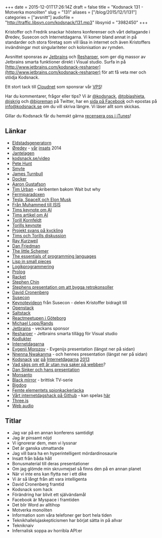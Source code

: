 +++
date = 2015-12-01T17:26:14Z
draft = false
title = "Kodsnack 131 - Motverka monoliten"
slug = "131"
aliases = ["/blog/2015/12/1/131"]
categories = ["avsnitt"]
audiofile = "http://traffic.libsyn.com/kodsnack/131.mp3"
libsynid = "3982450"
+++

Kristoffer och Fredrik snackar höstens konferenser och vårt deltagande i Øredev, Susecon och Internetdagarna. Vi komer bland annat in på standarder och stora företag som vill låsa in internet och även Kristoffers invändningar mot singulariteter och kolonisation av rymden.

Avsnittet sponsras av [Jetbrains](http://www.jetbrains.com) och [Resharper](http://www.jetbrains.com/kodsnack-resharper), som ger dig massor av Jetbrains smarta funktioner direkt i Visual studio. Surfa in på [http://www.jetbrains.com/kodsnack-resharper](http://www.jetbrains.com/kodsnack-resharper) för att få veta mer och stödja Kodsnack.

Ett stort tack till [Cloudnet](http://www.cloudnet.se) som sponsrar vår [VPS](http://en.wikipedia.org/wiki/Virtual_private_server)!

Har du kommentarer, frågor eller tips? Vi är [@kodsnack](https://www.twitter.com/kodsnack), [@tobiashieta](https://www.twitter.com/tobiashieta), [@iskrig](https://www.twitter.com/iskrig) och [@bjoreman](https://www.twitter.com/bjoreman) på Twitter, har en [sida på Facebook](https://www.facebook.com/kodsnack) och epostas på [info@kodsnack.se](mailto:info@kodsnack.se) om du vill skriva längre. Vi läser allt som skickas.

Gillar du Kodsnack får du hemskt gärna [recensera oss i iTunes](http://itunes.apple.com/se/podcast/kodsnack/id561631498?l=en)!

## Länkar ##
* [Eldstadsgeneratorn](http://mynoise.net/NoiseMachines/fireNoiseGenerator.php)
* [Øredev](http://www.oredev.org) - [vår](http://kodsnack.se/video/) [insats](http://kodsnack.se/76/) 2014
* [Jantelagen](https://sv.wikipedia.org/wiki/Jantelagen)
* [kodsnack.se/video](http://kodsnack.se/video/)
* [Pete Hunt](https://twitter.com/floydophone)
* [Smyte](https://www.smyte.com/)
* [James Turnbull](http://www.jamesturnbull.net/)
* [Docker](https://en.wikipedia.org/wiki/Docker_%28software%29)
* [Aaron Gustafson](https://aaron-gustafson.com/)
* [Tim Urban](http://waitbutwhy.com/) - skribenten bakom Wait but why
* [Fermiparadoxen](http://waitbutwhy.com/2014/05/fermi-paradox.html)
* [Tesla, SpaceX och Elon Musk](http://waitbutwhy.com/2015/05/elon-musk-the-worlds-raddest-man.html)
* [Från Muhammed till ISIS](http://waitbutwhy.com/2014/09/muhammad-isis-iraqs-full-story.html)
* [Tims keynote om AI](https://vimeo.com/144847615)
* [Tims artikel om AI](http://waitbutwhy.com/2015/01/artificial-intelligence-revolution-1.html)
* [Torill Kornfeldt](https://twitter.com/vet_torill)
* [Torills keynote](https://vimeo.com/144804778)
* [Projekt svans på kyckling](http://www.livescience.com/50886-scientific-progress-dino-chicken.html)
* [Tims och Torills diskussion](https://www.youtube.com/watch?v=xDu4-o4uFRQ)
* [Ray Kurzweil](https://en.wikipedia.org/wiki/Ray_Kurzweil)
* [Dan Friedman](https://en.wikipedia.org/wiki/Daniel_P._Friedman)
* [The little Schemer](http://www.ccs.neu.edu/home/matthias/BTLS/)
* [The essentials of programming languages](https://en.wikipedia.org/wiki/Essentials_of_Programming_Languages)
* [Lisp in small pieces](https://en.wikipedia.org/wiki/Lisp_in_Small_Pieces)
* [Logikprogrammering](https://en.wikipedia.org/wiki/Logic_programming)
* [Prolog](https://en.wikipedia.org/wiki/Prolog)
* [Racket](http://racket-lang.org/)
* [Stephen Chin](http://steveonjava.com/)
* [Stephens presentation om att bygga retrokonsoller](https://vimeo.com/138954118)
* [David Cronenberg](https://en.wikipedia.org/wiki/David_Cronenberg)
* [Susecon](https://www.susecon.com/)
* [Keynotevideon](https://www.youtube.com/watch?v=ErzuXjv5RFk) från Susecon - delen Kristoffer bidragit till
* [Openstack](https://www.openstack.org/)
* [Saltstack](http://saltstack.com/)
* [Reactmeetupen i Göteborg](http://www.meetup.com/ReactJS-Goteborg/)
* [Michael Lopp/Rands](http://randsinrepose.com/)
* [Jetbrains](http://www.jetbrains.com) - veckans sponsor
* [Resharper](http://www.jetbrains.com/kodsnack-resharper) - Jetbrains smarta tillägg för Visual studio
* [Kodlukter](https://en.wikipedia.org/wiki/Code_smell)
* [Internetdagarna](https://internetdagarna.se/)
* [Evgenij Morozov](https://internetdagarna.se/nyheter/varldshistorien-borjade-inte-for-trettio-ar-sedan/) - Evgenijs presentation (längst ner på sidan)
* [Nnenna Nwakanma](https://internetdagarna.se/nyheter/uppkoppling_och_atkomst/) - och hennes presentation (längst ner på sidan)
* [Kodsnack](http://kodsnack.se/31/) [var](http://kodsnack.se/avsnitt/) [på](http://kodsnack.se/avsnitt/32) [Internetdagarna](http://kodsnack.se/avsnitt/) [2013](http://kodsnack.se/avsnitt/)
* [Vad sägs om ett år utan nya saker på webben](http://www.quirksmode.org/blog/archives/2015/07/stop_pushing_th.html)?
* [Dan Sinker och hans presentation](https://internetdagarna.se/nyheter/ar-den-oppna-webben-pa-vag-mot-sitt-slut/)
* [Monsanto](https://en.wikipedia.org/wiki/Monsanto)
* [Black mirror](https://en.wikipedia.org/wiki/Black_Mirror_%28TV_series%29) - brittisk TV-serie
* [Bigdog](https://www.youtube.com/user/BostonDynamics)
* [Femte elementets spionkackerlacka](https://www.youtube.com/watch?v=DrHMBletjXg)
* [Vårt internetdagshack på Github](https://github.com/kodsnack/ind15-lessthanthree) - kan spelas [här](http://bjoreman.com/ind15/)
* [Three.js](http://threejs.org/)
* [Web audio](https://developer.mozilla.org/en-US/docs/Web/API/Web_Audio_API)

## Titlar ##
* Jag var på en annan konferens samtidigt
* Jag är pinsamt nöjd
* Vi ignorerar dem, men vi lyssnar
* Det är ganska utmattande
* Jag vill bara ha en hyperintelligent mördardinosaurie
* Insatt från båda håll
* Bonusmaterial till deras presentationer
* Om jag glömde min skruvmejsel så finns den på en annan planet
* När vi inte ens kan flytta ner i ett dike
* Vi är så långt från att vara intelligenta
* David Cronenberg framtid
* Kodsnack som hack
* Förändring har blivit ett självändamål
* Facebook är Myspace i framtiden
* Det blir Word av alltihop
* Motverka monoliten
* Information som våra telefoner ger bort hela tiden
* Teknikhallelujaskepticismen har börjat sätta in på allvar
* Tekniknaiv
* Infernalisk soppa av horribla API:er